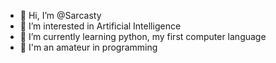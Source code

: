- 👋 Hi, I’m @Sarcasty
- 👀 I’m interested in Artificial Intelligence
- 🌱 I’m currently learning python, my first computer language
- 👶 I'm an amateur in programming

<!---
Sarcasty/Sarcasty is a ✨ special ✨ repository because its `README.md` (this file) appears on your GitHub profile.
You can click the Preview link to take a look at your changes.
--->
